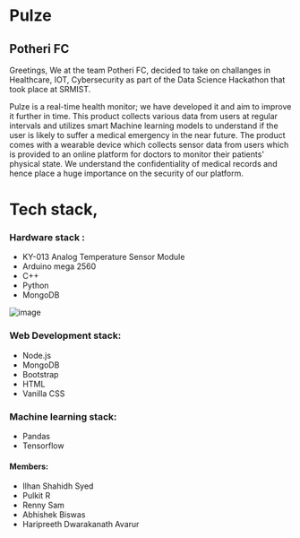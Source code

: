 # Pulze 
## Potheri FC

Greetings, 
We at the team Potheri FC, decided to take on challanges in Healthcare, IOT, Cybersecurity as part of the Data Science Hackathon that took place at SRMIST. 

Pulze is a real-time health monitor; we have developed it and aim to improve it further in time. This product collects various data from users at regular intervals and utilizes smart Machine learning models to understand if the user is likely to suffer a medical emergency in the near future. The product comes with a wearable device which collects sensor data from users which is provided to an online platform for doctors to monitor their patients' physical state. We understand the confidentiality of medical records and hence place a huge importance on the security of our platform.

# Tech stack,
### Hardware stack : 

  - KY-013 Analog Temperature Sensor Module
  - Arduino mega 2560 
  - C++ 
  - Python 
  - MongoDB 
  
![image](https://user-images.githubusercontent.com/62804977/188296032-5d5f6597-5ad3-4bb9-a88b-db20454ed084.png)

### Web Development stack:

  - Node.js
  - MongoDB
  - Bootstrap
  - HTML
  - Vanilla CSS

### Machine learning stack:
  - Pandas
  - Tensorflow
  

#### Members: 
* Ilhan Shahidh Syed
* Pulkit R
* Renny Sam
* Abhishek Biswas
* Haripreeth Dwarakanath Avarur
